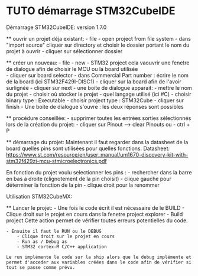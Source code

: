 # TUTO démarrage STM32CubeIDE

Démarrage STM32CubeIDE: version 1.7.0

   ** ouvrir un projet déja existant:
	- file
	- open project from file system	
	- dans "import source" cliquer sur directory et choisir le dossier portant le nom du projet à ouvrir
	- cliquer sur sélectionner dossier 


   ** créer un nouveau:
	- file 
	- new
	- STM32 project cela vaouvrir une fenetre de dialogue afin de choisir le MCU ou la board utilisée  
	- cliquer sur board selector
	- dans Commercial Part number : écrire le nom de la board (ici STM32F429I-DISC1)
	- cliquer sur la board afin de l'avoir surlignée 
	- cliquer sur next
	- une boite de dialogue apparait:
			- mettre le nom du projet 
			- choisir où stocker le projet
			- quel langage utilisé (ici #C)
			- choisir binary type : Executable
			- choisir project type : STM32Cube
	- cliquer sur finish
	- Une boite de dialogue s'ouvre : les deux réponses sont possibles 


   ** procédure conseillée:
	- supprimer toutes les entrées sorties sélectionnés lors de la création du projet:
		- cliquer sur Pinout  --> clear Pinouts
	ou 
		- ctrl + P 


   ** démarrage du projet:
Maintenant il faut regarder dans la datasheet de la board quelles pins sont utilisées pour quelles fonctions.
Datasheet:   https://www.st.com/resource/en/user_manual/um1670-discovery-kit-with-stm32f429zi-mcu-stmicroelectronics.pdf

En fonction du projet voulu selectionner les pins :
	- rechercher dans la barre en bas à droite (clignotement de la pin choisit)
	- clique gauche pour déterminer la fonction de la pin
	- clique droit pour la renommer



Utilisation STM32CubeMX:


** Lancer le projet:
	 - Une fois le code écrit il est nécessaire de le BUILD
		- Clique droit sur le projet en cours dans la fenetre project explorer
		- Build project
	Cette action permet de vérifier toutes erreurs potentielles du code.

	- Ensuite il faut le RUN ou le DEBUG
		- Clique droit sur le projet en cours 
		- Run as / Debug as
		- STM32 cortex-M C/C++ application

	Le run implémente le code sur la ship alors que le debug implémente et permet d'acceder aux variables créées dans le code afin de vérifier si tout se passe comme prévu.


